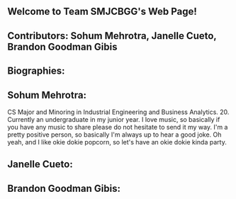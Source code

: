 ## Welcome to Team SMJCBGG's Web Page!

## Contributors: Sohum Mehrotra, Janelle Cueto, Brandon Goodman Gibis


## Biographies:

## Sohum Mehrotra:
CS Major and Minoring in Industrial Engineering and Business Analytics. 20. Currently an undergraduate in my junior year. I love music, so basically if you have any music to share please do not hesitate to send it my way. I'm a pretty positive person, so basically I'm always up to hear a good joke. Oh yeah, and I like okie dokie popcorn, so let's have an okie dokie kinda party.
## Janelle Cueto:

## Brandon Goodman Gibis:


